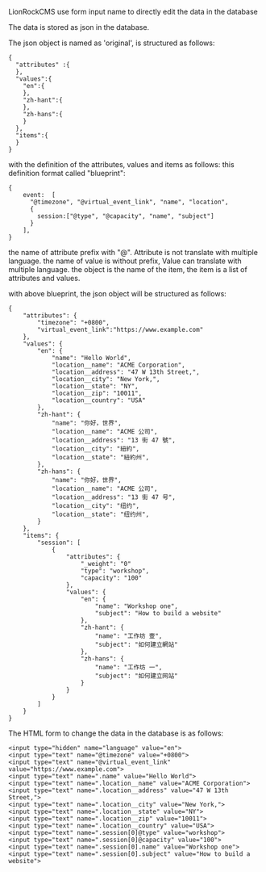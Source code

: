 LionRockCMS use form input name to directly edit the data in the database

The data is stored as json in the database. 

The json object is named as 'original', is structured as follows:

```
{
  "attributes" :{
  },
  "values":{
    "en":{
    },
    "zh-hant":{
    },
    "zh-hans":{
    }
  },
  "items":{
  }
}
```

with the definition of the attributes, values and items as follows:
this definition format called "blueprint":
```
{
    event:  [
      "@timezone", "@virtual_event_link", "name", "location",
      {
        session:["@type", "@capacity", "name", "subject"]
      }
    ],
}
```
the name of attribute prefix with "@". Attribute is not translate with multiple language.
the name of value is without prefix, Value can translate with multiple language.
the object is the name of the item, the item is a list of attributes and values.

with above blueprint, the json object will be structured as follows:
```
{
    "attributes": {
        "timezone": "+0800",
        "virtual_event_link":"https://www.example.com"
    },
    "values": {
        "en": {
            "name": "Hello World",
            "location__name": "ACME Corporation",
            "location__address": "47 W 13th Street,",
            "location__city": "New York,",
            "location__state": "NY",
            "location__zip": "10011",
            "location__country": "USA"
        },
        "zh-hant": {
            "name": "你好，世界",
            "location__name": "ACME 公司",
            "location__address": "13 街 47 號",
            "location__city": "紐約",
            "location__state": "紐約州",
        },
        "zh-hans": {
            "name": "你好，世界",
            "location__name": "ACME 公司",
            "location__address": "13 街 47 号",
            "location__city": "纽约",
            "location__state": "纽约州",
        }
    },
    "items": {
        "session": [
            {
                "attributes": {
                    "_weight": "0"
                    "type": "workshop",
                    "capacity": "100"
                },
                "values": {
                    "en": {
                        "name": "Workshop one",
                        "subject": "How to build a website"
                    },
                    "zh-hant": {
                        "name": "工作坊 壹",
                        "subject": "如何建立網站"
                    },
                    "zh-hans": {
                        "name": "工作坊 一",
                        "subject": "如何建立网站"
                    }
                }
            }
        ]
    }
}
```

The HTML form to change the data in the database is as follows:

```
<input type="hidden" name="language" value="en">
<input type="text" name="@timezone" value="+0800">
<input type="text" name="@virtual_event_link" value="https://www.example.com">
<input type="text" name=".name" value="Hello World">
<input type="text" name=".location__name" value="ACME Corporation">
<input type="text" name=".location__address" value="47 W 13th Street,">
<input type="text" name=".location__city" value="New York,">
<input type="text" name=".location__state" value="NY">
<input type="text" name=".location__zip" value="10011">
<input type="text" name=".location__country" value="USA">
<input type="text" name=".session[0]@type" value="workshop">
<input type="text" name=".session[0]@capacity" value="100">
<input type="text" name=".session[0].name" value="Workshop one">
<input type="text" name=".session[0].subject" value="How to build a website">
```